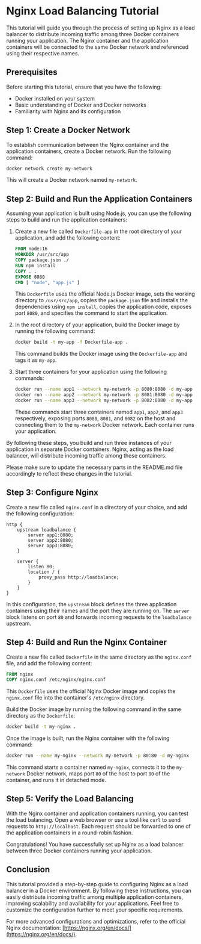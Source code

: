 # Nginx Load Balancing Tutorial

This tutorial will guide you through the process of setting up Nginx as a load balancer to distribute incoming traffic among three Docker containers running your application. The Nginx container and the application containers will be connected to the same Docker network and referenced using their respective names.

## Prerequisites

Before starting this tutorial, ensure that you have the following:

- Docker installed on your system
- Basic understanding of Docker and Docker networks
- Familiarity with Nginx and its configuration

## Step 1: Create a Docker Network

To establish communication between the Nginx container and the application containers, create a Docker network. Run the following command:

```bash
docker network create my-network
```

This will create a Docker network named `my-network`.

## Step 2: Build and Run the Application Containers

Assuming your application is built using Node.js, you can use the following steps to build and run the application containers:

1. Create a new file called `Dockerfile-app` in the root directory of your application, and add the following content:

    ```Dockerfile
    FROM node:16
    WORKDIR /usr/src/app
    COPY package.json ./
    RUN npm install
    COPY . .
    EXPOSE 8080
    CMD [ "node", "app.js" ]
    ```

    This `Dockerfile` uses the official Node.js Docker image, sets the working directory to `/usr/src/app`, copies the `package.json` file and installs the dependencies using `npm install`, copies the application code, exposes port `8080`, and specifies the command to start the application.

2. In the root directory of your application, build the Docker image by running the following command:

    ```bash
    docker build -t my-app -f Dockerfile-app .
    ```

    This command builds the Docker image using the `Dockerfile-app` and tags it as `my-app`.

3. Start three containers for your application using the following commands:

    ```bash
    docker run --name app1 --network my-network -p 8080:8080 -d my-app
    docker run --name app2 --network my-network -p 8081:8080 -d my-app
    docker run --name app3 --network my-network -p 8082:8080 -d my-app
    ```

    These commands start three containers named `app1`, `app2`, and `app3` respectively, exposing ports `8080`, `8081`, and `8082` on the host and connecting them to the `my-network` Docker network. Each container runs your application.

By following these steps, you build and run three instances of your application in separate Docker containers. Nginx, acting as the load balancer, will distribute incoming traffic among these containers.

Please make sure to update the necessary parts in the README.md file accordingly to reflect these changes in the tutorial.

## Step 3: Configure Nginx

Create a new file called `nginx.conf` in a directory of your choice, and add the following configuration:

```nginx
http {
    upstream loadbalance {
        server app1:8080;
        server app2:8080;
        server app3:8080;
    }

    server {
        listen 80;
        location / {
            proxy_pass http://loadbalance;
        }
    }
}
```

In this configuration, the `upstream` block defines the three application containers using their names and the port they are running on. The `server` block listens on port `80` and forwards incoming requests to the `loadbalance` upstream.

## Step 4: Build and Run the Nginx Container

Create a new file called `Dockerfile` in the same directory as the `nginx.conf` file, and add the following content:

```Dockerfile
FROM nginx
COPY nginx.conf /etc/nginx/nginx.conf
```

This `Dockerfile` uses the official Nginx Docker image and copies the `nginx.conf` file into the container's `/etc/nginx` directory.

Build the Docker image by running the following command in the same directory as the `Dockerfile`:

```bash
docker build -t my-nginx .
```

Once the image is built, run the Nginx container with the following command:

```bash
docker run --name my-nginx --network my-network -p 80:80 -d my-nginx
```

This command starts a container named `my-nginx`, connects it to the `my-network` Docker network, maps port `80` of the host to port `80` of the container, and runs it in detached mode.

## Step 5: Verify the Load Balancing

With the Nginx container and application containers running, you can test the load balancing. Open a web browser or use a tool like `curl` to send requests to `http://localhost`. Each request should be forwarded to one of the application containers in a round-robin fashion.

Congratulations! You have successfully set up Nginx as a load balancer between three Docker containers running your application.

## Conclusion

This tutorial provided a step-by-step guide to configuring Nginx as a load balancer in a Docker environment. By following these instructions, you can easily distribute incoming traffic among multiple application containers, improving scalability and availability for your applications. Feel free to customize the configuration further to meet your specific requirements.

For more advanced configurations and optimizations, refer to the official Nginx documentation: [https://nginx.org/en/docs/](https://nginx.org/en/docs/).